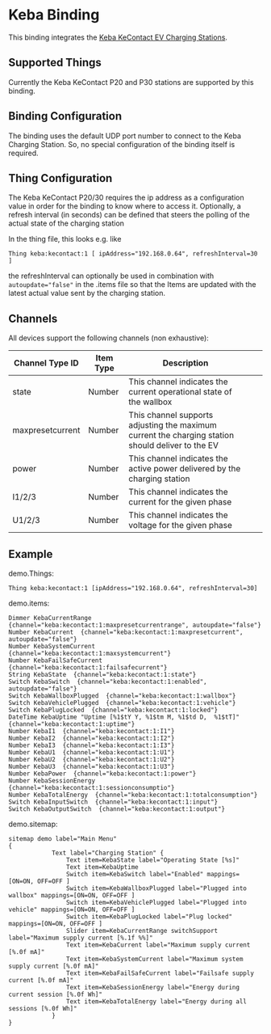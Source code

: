 # Keba Binding

This binding integrates the [Keba KeContact EV Charging Stations](http://www.keba.com).

## Supported Things

Currently the Keba KeContact P20 and P30 stations are supported by this binding.

## Binding Configuration

The binding uses the default UDP port number to connect to the Keba Charging Station.
So, no special configuration of the binding itself is required.

## Thing Configuration

The Keba KeContact P20/30 requires the ip address as a configuration value in order for the binding to know where to access it. Optionally, a refresh interval (in seconds) can be defined that steers the polling of the actual state of the charging station

In the thing file, this looks e.g. like

```
Thing keba:kecontact:1 [ ipAddress="192.168.0.64", refreshInterval=30 ]
```

the refreshInterval can optionally be used in combination with ```autoupdate="false"``` in the .items file so that the Items are updated with the latest actual value sent by the charging station.

## Channels

All devices support the following channels (non exhaustive):

| Channel Type ID  | Item Type | Description                                                                                       |   |   |
|------------------|-----------|---------------------------------------------------------------------------------------------------|---|---|
| state            | Number    | This channel indicates the current operational state of the wallbox                               |   |   |
| maxpresetcurrent | Number    | This channel supports adjusting the maximum current the charging station should deliver to the EV |   |   |
| power            | Number    | This channel indicates the active power delivered by the charging station                         |   |   |
| I1/2/3           | Number    | This channel indicates the current for the given phase                                            |   |   |
| U1/2/3           | Number    | This channel indicates the voltage for the given phase                                            |   |   |

## Example

demo.Things:

```
Thing keba:kecontact:1 [ipAddress="192.168.0.64", refreshInterval=30]
```

demo.items:

```
Dimmer KebaCurrentRange  {channel="keba:kecontact:1:maxpresetcurrentrange", autoupdate="false"} 
Number KebaCurrent  {channel="keba:kecontact:1:maxpresetcurrent", autoupdate="false"}
Number KebaSystemCurrent  {channel="keba:kecontact:1:maxsystemcurrent"} 
Number KebaFailSafeCurrent  {channel="keba:kecontact:1:failsafecurrent"} 
String KebaState  {channel="keba:kecontact:1:state"}
Switch KebaSwitch  {channel="keba:kecontact:1:enabled", autoupdate="false"}
Switch KebaWallboxPlugged  {channel="keba:kecontact:1:wallbox"}
Switch KebaVehiclePlugged  {channel="keba:kecontact:1:vehicle"}
Switch KebaPlugLocked  {channel="keba:kecontact:1:locked"}
DateTime KebaUptime "Uptime [%1$tY Y, %1$tm M, %1$td D,  %1$tT]"  {channel="keba:kecontact:1:uptime"}
Number KebaI1  {channel="keba:kecontact:1:I1"}
Number KebaI2  {channel="keba:kecontact:1:I2"}
Number KebaI3  {channel="keba:kecontact:1:I3"}
Number KebaU1  {channel="keba:kecontact:1:U1"}
Number KebaU2  {channel="keba:kecontact:1:U2"}
Number KebaU3  {channel="keba:kecontact:1:U3"}
Number KebaPower  {channel="keba:kecontact:1:power"}
Number KebaSessionEnergy  {channel="keba:kecontact:1:sessionconsumptio"}
Number KebaTotalEnergy  {channel="keba:kecontact:1:totalconsumption"}
Switch KebaInputSwitch  {channel="keba:kecontact:1:input"}
Switch KebaOutputSwitch  {channel="keba:kecontact:1:output"}
```

demo.sitemap:

```
sitemap demo label="Main Menu"
{
			Text label="Charging Station" {
				Text item=KebaState label="Operating State [%s]"
				Text item=KebaUptime
				Switch item=KebaSwitch label="Enabled" mappings=[ON=ON, OFF=OFF ]
				Switch item=KebaWallboxPlugged label="Plugged into wallbox" mappings=[ON=ON, OFF=OFF ]
				Switch item=KebaVehiclePlugged label="Plugged into vehicle" mappings=[ON=ON, OFF=OFF ]
				Switch item=KebaPlugLocked label="Plug locked" mappings=[ON=ON, OFF=OFF ]
				Slider item=KebaCurrentRange switchSupport label="Maximum supply current [%.1f %%]"
				Text item=KebaCurrent label="Maximum supply current [%.0f mA]"
				Text item=KebaSystemCurrent label="Maximum system supply current [%.0f mA]"
				Text item=KebaFailSafeCurrent label="Failsafe supply current [%.0f mA]"
				Text item=KebaSessionEnergy label="Energy during current session [%.0f Wh]"
				Text item=KebaTotalEnergy label="Energy during all sessions [%.0f Wh]"
			}
}
```
